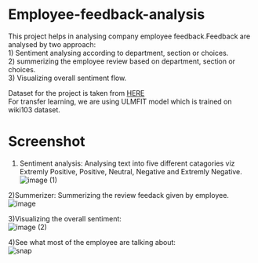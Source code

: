 # Employee-feedback-analysis

This project helps in analysing company employee feedback.Feedback are analysed by two approach:
</br>1) Sentiment analysing according to department, section or choices.
</br>2) summerizing the employee review based on department, section or choices.
</br>3) Visualizing overall sentiment flow.

Dataset for the project is taken from <a href='https://www.kaggle.com/petersunga/google-amazon-facebook-employee-reviews'>HERE</a>
</br>For transfer learning, we are using ULMFIT model which is trained on wiki103 dataset.

# Screenshot

1) Sentiment analysis: Analysing text into five different catagories viz Extremly Positive, Positive, Neutral, Negative and Extremly Negative. 
![image (1)](https://user-images.githubusercontent.com/17825243/57292620-dd0bc780-70e1-11e9-8017-0f581d834518.png)

2)Summerizer: Summerizing the review feedack given by employee.
![image](https://user-images.githubusercontent.com/17825243/57292624-dda45e00-70e1-11e9-9bf6-7fcd63233bb4.png)

3)Visualizing the overall sentiment:</br> 
![image (2)](https://user-images.githubusercontent.com/17825243/57292622-dd0bc780-70e1-11e9-92be-f51fc42390ad.png)

4)See what most of the employee are talking about:</br>
![snap](https://user-images.githubusercontent.com/17825243/57349816-47bd1180-717b-11e9-9911-721b86b351e4.png)
